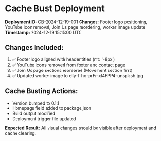 # Cache Bust Deployment

**Deployment ID:** CB-2024-12-19-001
**Changes:** Footer logo positioning, YouTube icon removal, Join Us page reordering, worker image update
**Timestamp:** 2024-12-19 15:15:00 UTC

## Changes Included:
1. ✅ Footer logo aligned with header titles (mt: '-8px')
2. ✅ YouTube icons removed from footer and contact page
3. ✅ Join Us page sections reordered (Movement section first)
4. ✅ Updated worker image to elly-filho-prFmxl4FPP4-unsplash.jpg

## Cache Busting Actions:
- Version bumped to 0.1.1
- Homepage field added to package.json
- Build output modified
- Deployment trigger file updated

**Expected Result:** All visual changes should be visible after deployment and cache clearing. 